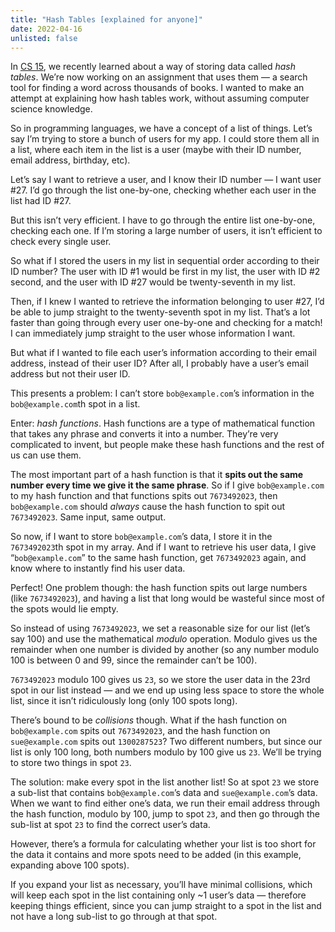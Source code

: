 ```yaml
---
title: "Hash Tables [explained for anyone]"
date: 2022-04-16
unlisted: false
---
```


In [CS 15](https://benborgers.com/posts/data-structures), we recently learned about a way of storing data called _hash tables_. We’re now working on an assignment that uses them — a search tool for finding a word across thousands of books. I wanted to make an attempt at explaining how hash tables work, without assuming computer science knowledge.

So in programming languages, we have a concept of a list of things. Let’s say I’m trying to store a bunch of users for my app. I could store them all in a list, where each item in the list is a user (maybe with their ID number, email address, birthday, etc).

Let’s say I want to retrieve a user, and I know their ID number — I want user #27. I’d go through the list one-by-one, checking whether each user in the list had ID #27.

But this isn’t very efficient. I have to go through the entire list one-by-one, checking each one. If I’m storing a large number of users, it isn’t efficient to check every single user.

So what if I stored the users in my list in sequential order according to their ID number? The user with ID #1 would be first in my list, the user with ID #2 second, and the user with ID #27 would be twenty-seventh in my list.

Then, if I knew I wanted to retrieve the information belonging to user #27, I’d be able to jump straight to the twenty-seventh spot in my list. That’s a lot faster than going through every user one-by-one and checking for a match! I can immediately jump straight to the user whose information I want.

But what if I wanted to file each user’s information according to their email address, instead of their user ID? After all, I probably have a user’s email address but not their user ID.

This presents a problem: I can’t store `bob@example.com`’s information in the `bob@example.com`th spot in a list.

Enter: _hash functions_. Hash functions are a type of mathematical function that takes any phrase and converts it into a number. They’re very complicated to invent, but people make these hash functions and the rest of us can use them.

The most important part of a hash function is that it **spits out the same number every time we give it the same phrase**. So if I give `bob@example.com` to my hash function and that functions spits out `7673492023`, then `bob@example.com` should _always_ cause the hash function to spit out `7673492023`. Same input, same output.

So now, if I want to store `bob@example.com`’s data, I store it in the `7673492023`th spot in my array. And if I want to retrieve his user data, I give “`bob@example.com`” to the same hash function, get `7673492023` again, and know where to instantly find his user data.

Perfect! One problem though: the hash function spits out large numbers (like `7673492023`), and having a list that long would be wasteful since most of the spots would lie empty.

So instead of using `7673492023`, we set a reasonable size for our list (let’s say 100) and use the mathematical _modulo_ operation. Modulo gives us the remainder when one number is divided by another (so any number modulo 100 is between 0 and 99, since the remainder can’t be 100).

`7673492023` modulo 100 gives us `23`, so we store the user data in the 23rd spot in our list instead — and we end up using less space to store the whole list, since it isn’t ridiculously long (only 100 spots long).

There’s bound to be _collisions_ though. What if the hash function on `bob@example.com` spits out `7673492023`, and the hash function on `sue@example.com` spits out `1300287523`? Two different numbers, but since our list is only 100 long, both numbers modulo by 100 give us `23`. We’ll be trying to store two things in spot `23`.

The solution: make every spot in the list another list! So at spot `23` we store a sub-list that contains `bob@example.com`’s data and `sue@example.com`’s data. When we want to find either one’s data, we run their email address through the hash function, modulo by 100, jump to spot `23`, and then go through the sub-list at spot `23` to find the correct user’s data.

However, there’s a formula for calculating whether your list is too short for the data it contains and more spots need to be added (in this example, expanding above 100 spots).

If you expand your list as necessary, you’ll have minimal collisions, which will keep each spot in the list containing only ~1 user’s data — therefore keeping things efficient, since you can jump straight to a spot in the list and not have a long sub-list to go through at that spot.
